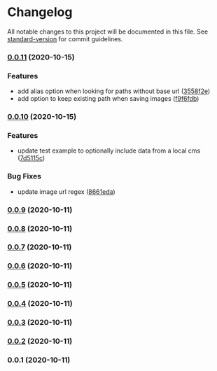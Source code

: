 # Changelog

All notable changes to this project will be documented in this file. See [standard-version](https://github.com/conventional-changelog/standard-version) for commit guidelines.

### [0.0.11](https://github.com/emiliobondioli/nuxt-magpie/compare/v0.0.10...v0.0.11) (2020-10-15)


### Features

* add alias option when looking for paths without base url ([3558f2e](https://github.com/emiliobondioli/nuxt-magpie/commit/3558f2eb2184121c5599f0d039f57c0be4c1455a))
* add option to keep existing path when saving images ([f9f6fdb](https://github.com/emiliobondioli/nuxt-magpie/commit/f9f6fdb52a879e8a484c3a012319f4e8a1a5400f))

### [0.0.10](https://github.com/emiliobondioli/nuxt-magpie/compare/v0.0.9...v0.0.10) (2020-10-15)


### Features

* update test example to optionally include data from a local cms ([7d5115c](https://github.com/emiliobondioli/nuxt-magpie/commit/7d5115cb12f11452933b2d35b3f5be28f74f82a9))


### Bug Fixes

* update image url regex ([8661eda](https://github.com/emiliobondioli/nuxt-magpie/commit/8661eda913dfd3575c95c1cb532fcb243e209553))

### [0.0.9](https://github.com/emiliobondioli/nuxt-magpie/compare/v0.0.8...v0.0.9) (2020-10-11)

### [0.0.8](https://github.com/emiliobondioli/nuxt-magpie/compare/v0.0.7...v0.0.8) (2020-10-11)

### [0.0.7](https://github.com/emiliobondioli/nuxt-magpie/compare/v0.0.6...v0.0.7) (2020-10-11)

### [0.0.6](///compare/v0.0.5...v0.0.6) (2020-10-11)

### [0.0.5](///compare/v0.0.4...v0.0.5) (2020-10-11)

### [0.0.4](///compare/v0.0.3...v0.0.4) (2020-10-11)

### [0.0.3](///compare/v0.0.2...v0.0.3) (2020-10-11)

### [0.0.2](///compare/v0.0.1...v0.0.2) (2020-10-11)

### 0.0.1 (2020-10-11)
